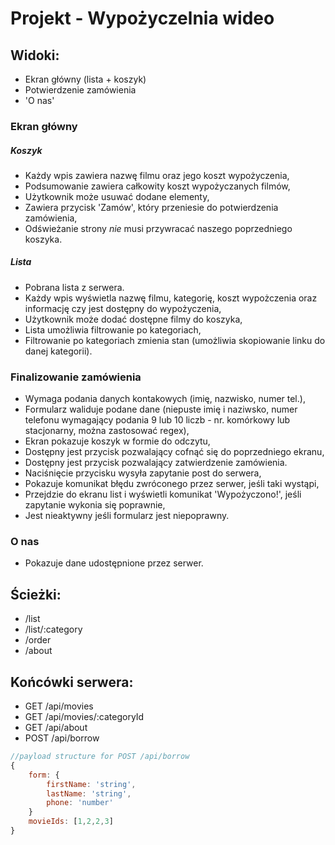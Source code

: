 # Projekt - Wypożyczelnia wideo

## Widoki:
* Ekran główny (lista + koszyk)
* Potwierdzenie zamówienia
* 'O nas'

### Ekran główny
##### Koszyk
* Każdy wpis zawiera nazwę filmu oraz jego koszt wypożyczenia,
* Podsumowanie zawiera całkowity koszt wypożyczanych filmów,
* Użytkownik może usuwać dodane elementy,
* Zawiera przycisk 'Zamów', który przeniesie do potwierdzenia zamówienia,
* Odświeżanie strony *nie* musi przywracać naszego poprzedniego koszyka.

##### Lista
* Pobrana lista z serwera.
* Każdy wpis wyświetla nazwę filmu, kategorię, koszt wypożczenia oraz informację czy jest dostępny do wypożyczenia,
* Użytkownik może dodać dostępne filmy do koszyka,
* Lista umożliwia filtrowanie po kategoriach,
 * Filtrowanie po kategoriach zmienia stan (umożliwia skopiowanie linku do danej kategorii).

### Finalizowanie zamówienia
* Wymaga podania danych kontakowych (imię, nazwisko, numer tel.),
* Formularz waliduje podane dane (niepuste imię i naziwsko, numer telefonu wymagający podania 9 lub 10 liczb - nr. komórkowy lub stacjonarny, można zastosować regex),
* Ekran pokazuje koszyk w formie do odczytu,
* Dostępny jest przycisk pozwalający cofnąć się do poprzedniego ekranu,
* Dostępny jest przycisk pozwalający zatwierdzenie zamówienia.
 * Naciśnięcie przycisku wysyła zapytanie post do serwera,
 * Pokazuje komunikat błędu zwróconego przez serwer, jeśli taki wystąpi,
 * Przejdzie do ekranu list i wyświetli komunikat 'Wypożyczono!', jeśli zapytanie wykonia się poprawnie,
 * Jest nieaktywny jeśli formularz jest niepoprawny.

### O nas
* Pokazuje dane udostępnione przez serwer.

## Ścieżki:
* /list
* /list/:category
* /order
* /about

## Końcówki serwera:
* GET /api/movies
* GET /api/movies/:categoryId
* GET /api/about
* POST /api/borrow
```javascript
//payload structure for POST /api/borrow
{
    form: {
        firstName: 'string',
        lastName: 'string',
        phone: 'number'
    }
    movieIds: [1,2,2,3]
}
```